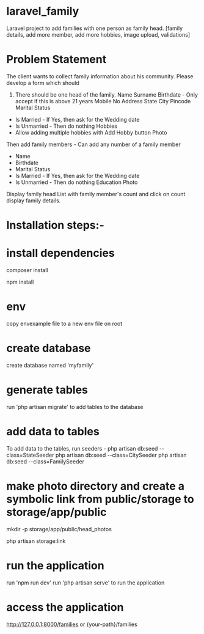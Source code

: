 # laravel_family
Laravel project to add families with one person as family head. [family details, add more member, add more hobbies, image upload, validations]

# Problem Statement
The client wants to collect family information about his community. Please develop a form which should

1. There should be one head of the family. 
Name
Surname
Birthdate - Only accept if this is above 21 years
Mobile No
Address
State <drop down>
City  <drop down>
Pincode
Marital Status
 - Is Married  -  If Yes, then ask for the Wedding date 
 - Is Unmarried  - Then do nothing
Hobbies 
- Allow adding multiple hobbies with Add Hobby button
Photo

Then add family members  - Can add any number of a family member
- Name
- Birthdate 
- Marital Status 
- Is Married  -  If Yes, then ask for the Wedding date 
 - Is Unmarried  - Then do nothing
Education
Photo 

Display family head List with family member's count and click on count display family details. 

# Installation steps:- 

# install dependencies
composer install

npm install

# env
copy envexample file to a new env file on root

# create database
create database named 'myfamily'

# generate tables
run 'php artisan migrate' to add tables to the database

# add data to tables
To add data to the tables, run seeders - 
php artisan db:seed --class=StateSeeder
php artisan db:seed --class=CitySeeder
php artisan db:seed --class=FamilySeeder

# make photo directory and create a symbolic link from public/storage to storage/app/public
mkdir -p storage/app/public/head_photos

php artisan storage:link

# run the application
run 'npm run dev' 
run 'php artisan serve' to run the application

# access the application
http://127.0.0.1:8000/families or {your-path}/families
